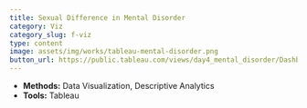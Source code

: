 ```yaml
---
title: Sexual Difference in Mental Disorder
category: Viz
category_slug: f-viz
type: content
image: assets/img/works/tableau-mental-disorder.png
button_url: https://public.tableau.com/views/day4_mental_disorder/Dashboard?:language=en&:display_count=y&:origin=viz_share_link
---
```


* **Methods:** Data Visualization, Descriptive Analytics
* **Tools:** Tableau

